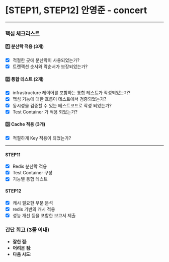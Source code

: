 # [STEP11, STEP12] 안영준 - concert
---
### **핵심 체크리스트** 

#### :one: 분산락 적용 (3개)
- [X] 적절한 곳에 분산락이 사용되었는가?
- [X] 트랜젝션 순서와 락순서가 보장되었는가?

#### :two: 통합 테스트 (2개)
- [X] infrastructure 레이어를 포함하는 통합 테스트가 작성되었는가?
- [X] 핵심 기능에 대한 흐름이 테스트에서 검증되었는가?
- [X] 동시성을 검증할 수 있는 테스트코드로 작성 되었는가?
- [X] Test Container 가 적용 되었는가?

#### :three: Cache 적용 (3개)
- [X] 적절하게 Key 적용이 되었는가?

---
#### STEP11
- [X] Redis 분산락 적용
- [X] Test Container 구성
- [X] 기능별 통합 테스트

#### STEP12
- [X] 캐시 필요한 부분 분석
- [X] redis 기반의 캐시 적용
- [X] 성능 개선 등을 포함한 보고서 제출

### **간단 회고** (3줄 이내)
- **잘한 점**:
- **어려운 점**:
- **다음 시도**: